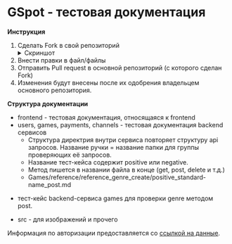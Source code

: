 # GSpot - тестовая документация

**Инструкция**

1. Сделать Fork в свой репозиторий <details><summary>Скриншот</summary>![Fork](src/img/fork_example.png)</details>
2. Внести правки в файл/файлы
3. Отправить Pull request в основной репозиторий (с которого сделан Fork)
4. Изменения будут внесены после их одобрения владельцем основного репозитория.


**Структура документации**
* frontend - тестовая документация, относящаяся к frontend
* users, games, payments, channels - тестовая документация backend сервисов
    - Структура директрия внутри сервиса повторяет структуру api запросов.
Название ручки = название папки для группы проверяющих её запросов.
    - Название тест-кейса содержит positive или negative.
    - Метод пишется в названии файла в конце (get, post, delete и т.д.)
    - Games/reference/reference_genre_create/positive_standard-name_post.md

- тест-кейс backend-сервиса games для проверки genre методом post.
* src - для изображений и прочего

Информация по авторизации предоставляется со [ссылкой на данные](https://github.com/victoretc/GSPOTtestingdocumentation/blob/main/Authorization_data.md).